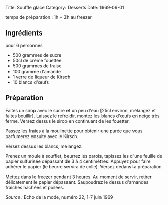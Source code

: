 Title: Souffle glace
Category: Desserts
Date: 1969-06-01

temps de préparation : 1h + 3h au freezer

## Ingrédients

pour 6 personnes

* 500 grammes de sucre
* 50cl de crème fouettée
* 500 grammes de fraise
* 100 gramme d'amande
* 1 verre de liqueur de Kirsch
* 10 blancs d'œufs

## Préparation

Faites un sirop avec le sucre et un peu d'eau [25cl environ, mélangez et faites
bouillir]. Laissez le refroidir, montez les blancs d'œufs en neige très ferme.
Versez dessus le sirop en continuant de les fouetter.

Passez les fraies à la moulinette pour obtenir une purée que vous parfumerez
ensuite avec le Kirsch.

Versez dessus les blancs, mélangez.

Prenez un moule à soufflet, beurrez les parois, tapissez les d'une feuille de
papier sulfurisée dépassant de 3 à 4 centimètres. Appuyez pour faire adhérer le
papier (le beurre servira de colle). Versez dedans la préparation.

Mettez dans le freezer pendant 3 heures. Au moment de servir, retirer
délicatement le papier dépassant. Saupoudrez le dessus d'amandes fraiches
hachées et poilées.

*Source :* Echo de la mode, numéro 22, 1-7 juin 1969
